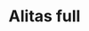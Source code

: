 ---
title: Alitas full
date: 
draft: false

# descripcion
description : Aritos en plata 925 y microcubic

materials: Plata 925

color: 

dimensions: 1,2 cm

code: 01-03-0798

type: "Aros"

categories: []

price: $1.680,00

price_eftvo: $1.430,00

# Images
# first image will be shown in the product page
images:
  # - image: "images/path_to_image"
  # La ubicacion de las imagenes es imagenes/Aros/Aros.Microcubic/01-03-0798-alitas-full
  - image: "./images/aros/microcubic/01-03-0798-alitas-full.jpg"
---